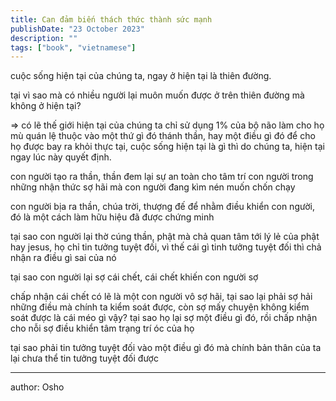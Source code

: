 ```yaml
---
title: Can đảm biến thách thức thành sức mạnh
publishDate: "23 October 2023"
description: ""
tags: ["book", "vietnamese"]
---
```


cuộc sống hiện tại của chúng ta, ngay ở hiện tại là thiên đường.

tại vì sao mà có nhiều người lại muôn muốn được ở trên thiên đường mà không ở hiện tại?

⇒ có lẽ thế giới hiện tại của chúng ta chỉ sử dụng 1% của bộ não làm cho họ mù quán lệ thuộc vào một thứ gì đó thánh thần, hay một điều gì đó để cho họ được bay ra khỏi thực tại, cuộc sống hiện tại là gì thì do chúng ta, hiện tại ngay lúc này quyết định.

con người tạo ra thần, thần đem lại sự an toàn cho tâm trí con người trong những nhận thức sợ hãi mà con người đang kìm nén muốn chốn chạy

con người bịa ra thần, chúa trời, thượng đế để nhằm điều khiển con người, đó là một cách làm hữu hiệu đã được chứng minh

tại sao con người lại thờ cúng thần, phật mà chả quan tâm tới lý lẻ của phật hay jesus, họ chỉ tin tưởng tuyệt đối, vì thế cái gì tinh tưởng tuyệt đối thì chả nhận ra điều gì sai của nó

tại sao con người lại sợ cái chết, cái chết khiến con người sợ

chấp nhận cái chết có lẽ là một con người vô sợ hãi, tại sao lại phải sợ hải những điều mà chính ta kiểm soát được, còn sợ mấy chuyện không kiểm soát được là cái méo gì vậy? tại sao họ lại sợ một điều gì đó, rồi chấp nhận cho nỗi sợ điều khiển tâm trạng trí óc của họ

tại sao phải tin tưởng tuyệt đối vào một điều gì đó mà chính bản thân của ta lại chưa thể tin tưởng tuyệt đối được

---

author: Osho
